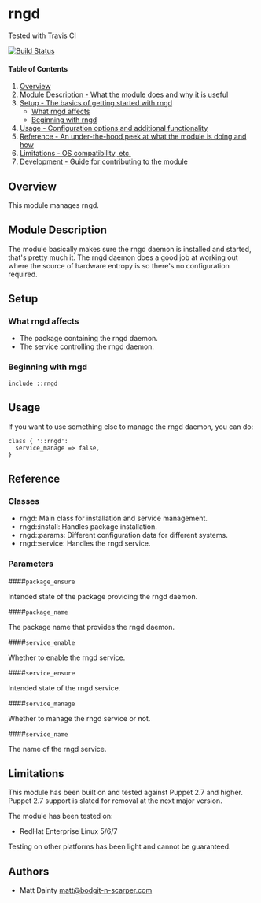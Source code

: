 # rngd

Tested with Travis CI

[![Build Status](https://travis-ci.org/bodgit/puppet-rngd.svg?branch=master)](https://travis-ci.org/bodgit/puppet-rngd)

#### Table of Contents

1. [Overview](#overview)
2. [Module Description - What the module does and why it is useful](#module-description)
3. [Setup - The basics of getting started with rngd](#setup)
    * [What rngd affects](#what-rngd-affects)
    * [Beginning with rngd](#beginning-with-rngd)
4. [Usage - Configuration options and additional functionality](#usage)
5. [Reference - An under-the-hood peek at what the module is doing and how](#reference)
5. [Limitations - OS compatibility, etc.](#limitations)
6. [Development - Guide for contributing to the module](#development)

## Overview

This module manages rngd.

## Module Description

The module basically makes sure the rngd daemon is installed and started,
that's pretty much it. The rngd daemon does a good job at working out where
the source of hardware entropy is so there's no configuration required.

## Setup

### What rngd affects

* The package containing the rngd daemon.
* The service controlling the rngd daemon.

### Beginning with rngd

```puppet
include ::rngd
```

## Usage

If you want to use something else to manage the rngd daemon, you can do:

```puppet
class { '::rngd':
  service_manage => false,
}
```

## Reference

### Classes

* rngd: Main class for installation and service management.
* rngd::install: Handles package installation.
* rngd::params: Different configuration data for different systems.
* rngd::service: Handles the rngd service.

### Parameters

####`package_ensure`

Intended state of the package providing the rngd daemon.

####`package_name`

The package name that provides the rngd daemon.

####`service_enable`

Whether to enable the rngd service.

####`service_ensure`

Intended state of the rngd service.

####`service_manage`

Whether to manage the rngd service or not.

####`service_name`

The name of the rngd service.

## Limitations

This module has been built on and tested against Puppet 2.7 and higher.
Puppet 2.7 support is slated for removal at the next major version.

The module has been tested on:

* RedHat Enterprise Linux 5/6/7

Testing on other platforms has been light and cannot be guaranteed.

## Authors

* Matt Dainty <matt@bodgit-n-scarper.com>
